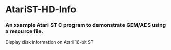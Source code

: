 # AtariST-HD-Info
### An xxample Atari ST C program to demonstrate GEM/AES using a resource file. 

Display disk information on Atari 16-bit ST


